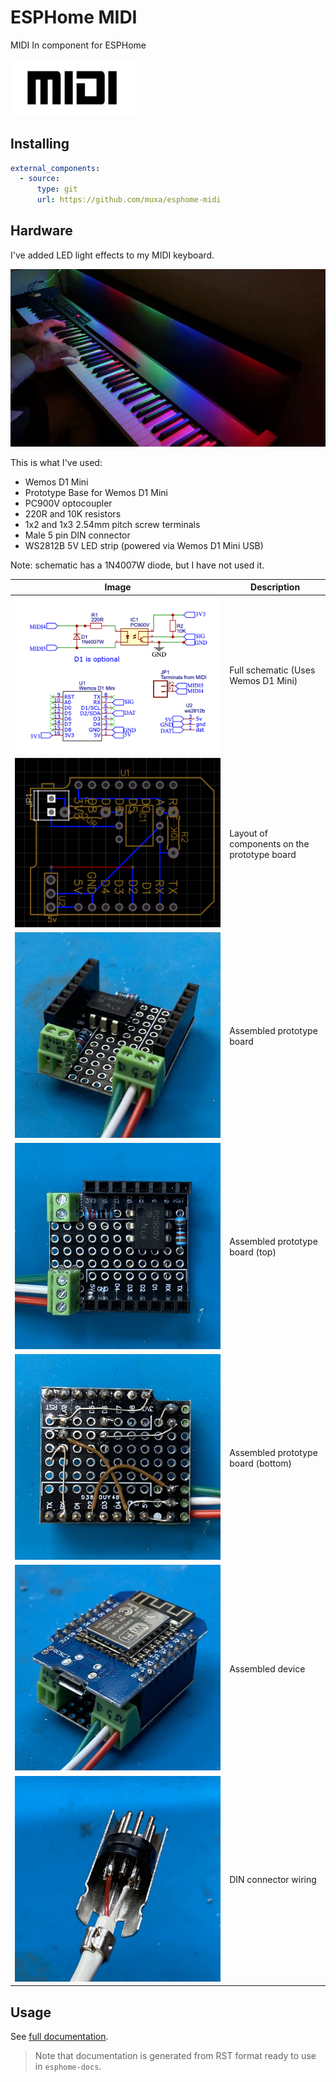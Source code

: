 # ESPHome MIDI

MIDI In component for ESPHome

<img src="images/midi.svg" alt="MIDI logo" width="200" />

## Installing

```yaml
external_components:
  - source:
      type: git
      url: https://github.com/muxa/esphome-midi
```

## Hardware

I've added LED light effects to my MIDI keyboard.

![MIDI LED exmaple](./images/midi_led_example.gif)

This is what I've used:

- Wemos D1 Mini
- Prototype Base for Wemos D1 Mini
- PC900V optocoupler
- 220R and 10K resistors
- 1x2 and 1x3 2.54mm pitch screw terminals
- Male 5 pin DIN connector
- WS2812B 5V LED strip (powered via Wemos D1 Mini USB)

Note: schematic has a 1N4007W diode, but I have not used it.

| Image                                                             | Description                                 |
| ----------------------------------------------------------------- | ------------------------------------------- |
| ![Schematic (full)](./images/midi_in_schematic_wemos-d1-mini.png) | Full schematic (Uses Wemos D1 Mini)         |
| ![PCB](./images/midi_in_pcb_wemos-d1-mini.png)                    | Layout of components on the prototype board |
| ![Assembled prototype board](./images/photo1.jpeg)                | Assembled prototype board                   |
| ![Assembled prototype board (top)](./images/photo2.jpeg)          | Assembled prototype board (top)             |
| ![Assembled prototype board (bottom)](./images/photo3.jpeg)       | Assembled prototype board (bottom)          |
| ![Assembled device](./images/photo4.jpeg)                         | Assembled device                            |
| ![DIN connector wiring](./images/photo5.jpeg)                     | DIN connector wiring                        |

## Usage

See [full documentation](components/midi_in.md).

> Note that documentation is generated from RST format ready to use in `esphome-docs`.